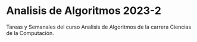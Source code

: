 # Analisis de Algoritmos 2023-2

Tareas y Semanales del curso Analisis de Algoritmos de la carrera Ciencias de la Computación.
